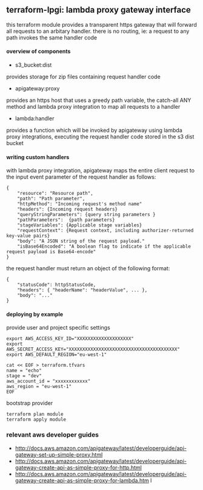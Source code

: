 ## terraform-lpgi: lambda proxy gateway interface

this terraform module provides a transparent https gateway that will forward
all requests to an arbitary handler. there is no routing, ie: a request to any
path invokes the same handler code


#### overview of components

* s3_bucket:dist

provides storage for zip files containing request handler code

* apigateway:proxy

provides an https host that uses a greedy path variable, the catch-all ANY
method and lambda proxy integration to map all requests to a handler

* lambda:handler

provides a function which will be invoked by apigateway using lambda proxy
integrations, executing the request handler code stored in the s3 dist bucket


#### writing custom handlers

with lambda proxy integration, apigateway maps the entire client request to the
input event parameter of the request handler as follows:

```
{
    "resource": "Resource path",
    "path": "Path parameter",
    "httpMethod": "Incoming request's method name"
    "headers": {Incoming request headers}
    "queryStringParameters": {query string parameters }
    "pathParameters":  {path parameters}
    "stageVariables": {Applicable stage variables}
    "requestContext": {Request context, including authorizer-returned key-value pairs}
    "body": "A JSON string of the request payload."
    "isBase64Encoded": "A boolean flag to indicate if the applicable request payload is Base64-encode"
}
```

the request handler must return an object of the following format:

```
{
    "statusCode": httpStatusCode,
    "headers": { "headerName": "headerValue", ... },
    "body": "..."
}
```

#### deploying by example

provide user and project specific settings

```
export AWS_ACCESS_KEY_ID="XXXXXXXXXXXXXXXXXXXX"
export AWS_SECRET_ACCESS_KEY="XXXXXXXXXXXXXXXXXXXXXXXXXXXXXXXXXXXXXXXX"
export AWS_DEFAULT_REGION="eu-west-1"

cat << EOF > terraform.tfvars
name = "echo"
stage = "dev"
aws_account_id = "xxxxxxxxxxxx"
aws_region = "eu-west-1"
EOF
```

bootstrap provider

```
terraform plan module
terraform apply module
```

### relevant aws developer guides

* http://docs.aws.amazon.com/apigateway/latest/developerguide/api-gateway-set-up-simple-proxy.html
* http://docs.aws.amazon.com/apigateway/latest/developerguide/api-gateway-create-api-as-simple-proxy-for-http.html
* http://docs.aws.amazon.com/apigateway/latest/developerguide/api-gateway-create-api-as-simple-proxy-for-lambda.htm l
